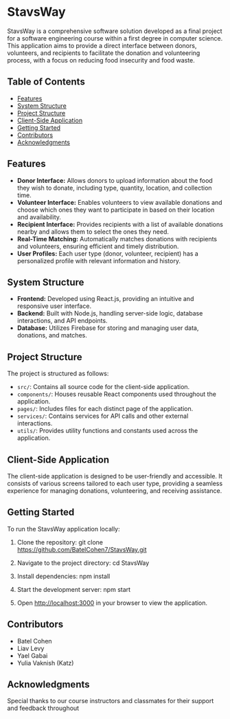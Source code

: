 # StavsWay

StavsWay is a comprehensive software solution developed as a final project for a software engineering course within a first degree in computer science. This application aims to provide a direct interface between donors, volunteers, and recipients to facilitate the donation and volunteering process, with a focus on reducing food insecurity and food waste.

## Table of Contents

- [Features](#features)
- [System Structure](#system-structure)
- [Project Structure](#project-structure)
- [Client-Side Application](#client-side-application)
- [Getting Started](#getting-started)
- [Contributors](#contributors)
- [Acknowledgments](#acknowledgments)

## Features

- **Donor Interface:** Allows donors to upload information about the food they wish to donate, including type, quantity, location, and collection time.
- **Volunteer Interface:** Enables volunteers to view available donations and choose which ones they want to participate in based on their location and availability.
- **Recipient Interface:** Provides recipients with a list of available donations nearby and allows them to select the ones they need.
- **Real-Time Matching:** Automatically matches donations with recipients and volunteers, ensuring efficient and timely distribution.
- **User Profiles:** Each user type (donor, volunteer, recipient) has a personalized profile with relevant information and history.

## System Structure

- **Frontend:** Developed using React.js, providing an intuitive and responsive user interface.
- **Backend:** Built with Node.js, handling server-side logic, database interactions, and API endpoints.
- **Database:** Utilizes Firebase for storing and managing user data, donations, and matches.

## Project Structure

The project is structured as follows:

- `src/`: Contains all source code for the client-side application.
- `components/`: Houses reusable React components used throughout the application.
- `pages/`: Includes files for each distinct page of the application.
- `services/`: Contains services for API calls and other external interactions.
- `utils/`: Provides utility functions and constants used across the application.

## Client-Side Application

The client-side application is designed to be user-friendly and accessible. It consists of various screens tailored to each user type, providing a seamless experience for managing donations, volunteering, and receiving assistance.

## Getting Started

To run the StavsWay application locally:

1. Clone the repository:
git clone https://github.com/BatelCohen7/StavsWay.git


2. Navigate to the project directory:
cd StavsWay


3. Install dependencies:
npm install


4. Start the development server:
npm start


5. Open [http://localhost:3000](http://localhost:3000) in your browser to view the application.

## Contributors

- Batel Cohen
- Liav Levy
- Yael Gabai
- Yulia Vaknish (Katz)

## Acknowledgments

Special thanks to our course instructors and classmates for their support and feedback throughout
